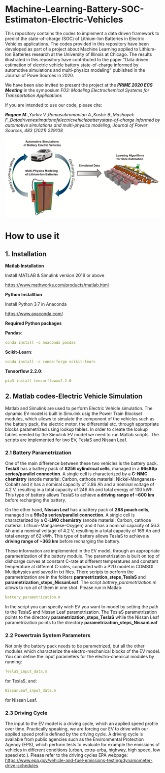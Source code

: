 # Machine-Learning-Battery-SOC-Estimaton-Electric-Vehicles


This repository contains the codes to implement a data driven framework to predict the state-of-charge (SOC) of Lithium-Ion Batteries in Electric Vehicles applications. The codes provided in this repository have been developed as part of a project about Machine Learning applied to Lithium-Ion Batteries research at the University of Illinois at Chicago. The results illustrated in this repository have contributed to the paper "Data driven estimation of electric vehicle battery state-of-charge informed by automotive simulations and multi-physics modeling" published in the Journal of Powe Sources in 2020. 

We have been also invited to present the project at the ***PRiME 2020 ECS Meeting*** in the symposium *F03:  Modeling Electrochemical Systems for Transportation Applications*

If you are intended to use our code, please cite:

***Ragone M.***,*Yurkiv V.,Ramasubramanian A.,Kashir B.,Mashayek F.,Datadrivenestimationofelectricvehiclebatterystate-of-charge informed by automotive simulations and multi-physics modeling, Journal of Power Sources, 483 (2021) 229108*



![plot](./TOC.png)


# How to use it
## 1. Installation

**Matlab Installation**

Install MATLAB & Simulink version 2019 or above

https://www.mathworks.com/products/matlab.html

**Python Installtion**

Install Python 3.7 in Anaconda 

https://www.anaconda.com/

**Required Python packages**

**Pandas**:
```yaml
conda install -c anaconda pandas
```
**Scikit-Learn**:

```yaml
conda install -c conda-forge scikit-learn 
```

**Tensorflow 2.2.0**:
```yaml
pip3 install tensorflow==2.2.0
```

## 2. Matlab codes-Electric Vehicle Simulation

Matlab and Simulink are used to perform Electric Vehicle simulation. The dynamic EV model is built in Simulink usig the Power Train Blockset modules, which allows to simulate the component of the vehicles such as the battery pack, the electric motor, the differential etc. through appropriate blocks parametrized using lookup tables. In order to create the lookup tables needed by the Simulink EV model we need to run Matlab scripts. The scripts are implemented for two EV, TeslaS and Nissan Leaf. 

### 2.1 Battery Parametrization
One of the main difference between these two vehicles is the battery pack. **TeslaS** has a battery pack of **8256 cylindrical cells**, managed in a **96s86p series/parallel connection**. A single cell is characterized by a **C-NMC chemistry** (anode material: Carbon,  cathode material: Nickel-Manganese-Cobalt) and it has a nominal capacity of 2.86 Ah and a nominal voltage of 4.2 V, resulting in a total capacity of 246 Ah and total energy of 100 kWh. This type of battery allows TeslaS to achieve **a driving range of ~600 km** before recharging the battery.

On the other hand, **Nissan Leaf** has a battery pack of **288 pouch cells**, managed in a **96s3p series/parallel connection**. A single cell is characterized by a **C-LMO chemistry** (anode material: Carbon,  cathode material: Lithium-Manganese-Oxygen) and it has a nominal capacity of 56.3 Ah and a nominal voltage of 4.2 V, resulting in a total capacity of 169 Ah and total energy of 62 kWh. This type of battery allows TeslaS to achieve **a driving range of ~363 km** before recharging the battery.

These information are implemented in the EV model, through an appropriate parametrization of the battery module. The parametrization is built on top of dishcarge curves at constant C-rate at different temperatures and constant temperature at different C-rates, computed with a P2D model in COMSOL Multiphysics and saved in txt files. There scripts to perform the parametrization are in the folders **parametrization_steps_TeslaS** and **parametrization_steps_NissanLeaf**. The script *battery_parametrization.m* allows to run all of them in one shot. Please run in Matlab:


```yaml
battery_parametrization.m
```

In the script you can specify wich EV you want to model by setting the path to the TeslaS and Nissan Leaf parametrization. The TeslaS parametrization points to the directory **parametrization_steps_TeslaS** while the Nissan Leaf parametrization points to the directory **parametrization_steps_NissanLeaf**


### 2.2 Powertrain System Parameters
Not only the battery pack needs to be parametrized, but all the other modules which characterize the electro-mechanical blocks of the EV model. You can define the input parameters for the electro-chemical modules by running:

```yaml
TeslaS_input_data.m
```
for TeslaS, and: 

```yaml
NissanLeaf_input_data.m
```

for Nissan Leaf.

### 2.3 Driving Cycle

The input to the EV model is a driving cycle, which an applied speed profile over time. Practically speaking, we are forcing our EV to drive with our applied speed profile defined by the driving cycle. A driving cycle is available from public agencies such as the Environmental Protection Agency (EPS), which perform tests to evaluate for example the emissions of vehicles in different conditions (urban, extra-urba, highway, high speed, low speed  etc.). Please refer to the driving cycles EPA webpage: https://www.epa.gov/vehicle-and-fuel-emissions-testing/dynamometer-drive-schedules
